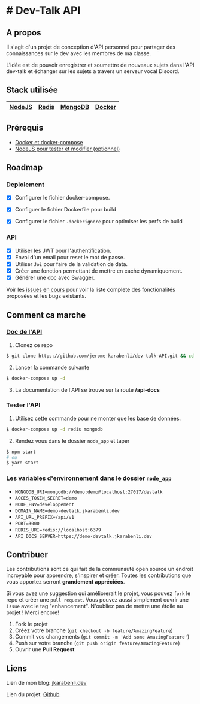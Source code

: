 # # Dev-Talk API

<div id="top"></div>


<!-- ABOUT THE PROJECT -->
## A propos
Il s'agit d'un projet de conception d'API personnel pour partager des connaissances sur le dev avec les membres de ma classe.

L'idée est de pouvoir enregistrer et soumettre de nouveaux sujets dans l'API dev-talk et échanger sur les sujets a travers un serveur vocal Discord.

## Stack utilisée

|[NodeJS](https://www.docker.com/)|[Redis](https://www.docker.com/)|     [MongoDB](https://www.docker.com/)|[Docker](https://www.docker.com/)|
|-|-|-|-|

## Prérequis
* [Docker et docker-compose](https://docs.docker.com/engine/install/)
* [NodeJS pour tester et modifier (optionnel)](https://docs.docker.com/engine/install/)


<!-- ROADMAP -->
## Roadmap
### Deploiement
- [x] Configurer le fichier docker-compose.
- [x] Configuer le fichier Dockerfile pour build
- [x] Configurer le fichier `.dockerignore` pour optimiser les perfs de build


### API
- [x] Utiliser les JWT pour l'authentification.
- [x] Envoi d'un email pour reset le mot de passe.
- [x] Utiliser `Joi` pour faire de la validation de data.
- [x] Créer une fonction permettant de mettre en cache dynamiquement.
- [x] Générer une doc avec Swagger.

Voir les [issues en cours](https://github.com/jerome-karabenli/dev-talk-API/issues) pour voir la liste complete des fonctionalités proposées et les bugs existants.


<!-- HOW TO -->
## Comment ca marche
### [__Doc de l'API__](https://demo-devtalk.jkarabenli.dev/api-docs)

1. Clonez ce repo
```bash
$ git clone https://github.com/jerome-karabenli/dev-talk-API.git && cd dev-talk-API 
``` 
2. Lancer la commande suivante
```bash
$ docker-compose up -d
```
3. La documentation de l'API se trouve sur la route __/api-docs__

### Tester l'API
1. Utilisez cette commande pour ne monter que les base de données. 
```bash
$ docker-compose up -d redis mongodb
```
2. Rendez vous dans le dossier `node_app` et taper 
```bash
$ npm start
# ou
$ yarn start
```

### Les variables d'environnement dans le dossier `node_app`
- `MONGODB_URI=mongodb://demo:demo@localhost:27017/devtalk`
- `ACCES_TOKEN_SECRET=demo`
- `NODE_ENV=developpement`
- `DOMAIN_NAME=demo-devtalk.jkarabenli.dev`
- `API_URL_PREFIX=/api/v1`
- `PORT=3000`
- `REDIS_URI=redis://localhost:6379`
- `API_DOCS_SERVER=https://demo-devtalk.jkarabenli.dev`

<!-- CONTRIBUTING -->
## Contribuer

Les contributions sont ce qui fait de la communauté open source un endroit incroyable pour apprendre, s'inspirer et créer. Toutes les contributions que vous apportez serront __grandement appréciées__.

Si vous avez une suggestion qui améliorerait le projet, vous pouvez `fork` le repo et créer une `pull request`. Vous pouvez aussi simplement ouvrir une `issue` avec le tag "enhancement".
N'oubliez pas de mettre une étoile au projet ! Merci encore!


1. Fork le projet
2. Créez votre branche (`git checkout -b feature/AmazingFeature`)
3. Commit vos changements (`git commit -m 'Add some AmazingFeature'`)
4. Push sur votre branche (`git push origin feature/AmazingFeature`)
5. Ouvrir une __Pull Request__


<!-- CONTACT -->
## Liens

Lien de mon blog: [jkarabenli.dev](https://jkarabenli.dev/posts)

Lien du projet: [Github](https://github.com/jerome-karabenli/dev-talk-API)
